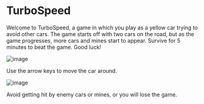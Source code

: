 # TurboSpeed
 
Welcome to TurboSpeed, a game in which you play as a yellow car trying to avoid other cars. The game starts off with two cars on the road, but as the game progresses, more cars and mines start to appear. Survive for 5 minutes to beat the game. Good luck!

![image](https://github.com/ajax815/TurboSpeed/assets/161390808/cb40ae92-43f1-4dcd-83a7-46a7b50a9a9d)

Use the arrow keys to move the car around.

![image](https://github.com/ajax815/TurboSpeed/assets/161390808/6b9d7dba-2f66-48ea-8ea6-d66f39a511dd)

Avoid getting hit by enemy cars or mines, or you will lose the game.
